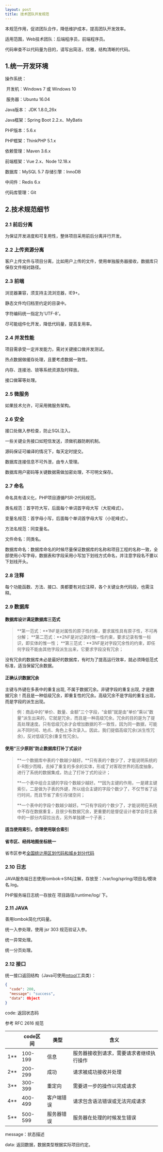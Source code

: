```yaml
---
layout: post
title: 技术团队开发规范
---
```



本规范作用，促进团队合作，降低维护成本，提高团队开发效率。

适用范围，Web技术团队：后端程序员，前端程序员。

代码审查不以代码量为目的，请写出简洁，优雅，结构清晰的代码。

## 1.统一开发环境

操作系统：

​	开发机：Windows 7 或 Windows 10

​	服务器：Ubuntu 16.04 

Java版本： JDK 1.8.0_26x

Java框架：Spring Boot 2.2.x、MyBatis

PHP版本：5.6.x

PHP框架：ThinkPHP 5.1.x

依赖管理：Maven 3.6.x

前端框架：Vue 2.x、Node 12.18.x

数据库：MySQL 5.7  存储引擎：InnoDB

中间件：Redis 6.x

代码库管理：Git

## 2.技术规范细节

### 2.1 前后分离

为保证开发进度和可复用性，整体项目采用前后分离并行开发。

### 2.2 上传资源分离

客户上传文件与项目分离，比如用户上传的文件，使用单独服务器接收，数据库只保存文件相对路径。

### 2.3 前端

浏览器兼容，须支持主流浏览器，IE9+。

静态文件均归档至约定的目录中。

字符编码统一指定为'UTF-8'。

尽可能组件化开发，降低代码量，提高复用率。

### 2.4 并发性能

项目需承受一定并发能力，需对关键接口做并发测试。

热点数据做缓存处理，且要考虑数据一致性。

内存、连接池、锁等系统资源及时释放。

接口做幂等处理。

### 2.5 微服务

如果技术允许，可采用微服务架构。

### 2.6 安全

接口处做入参检查，防止SQL注入。

一些关键业务接口如短信发送，须做机器防刷机制。

源码保证可编译的情况下，每天定时提交。

数据库连接信息不可外泄，由专人管理。

数据库用户密码等关键数据需做加密处理，不可明文保存。

### 2.7 命名

命名具有语义化，PHP项目遵循PSR-2代码规范。

类名规范：首字符大写，后面每个单词首字母大写（大驼峰式）。 

变量名规范：首字母小写，后面每个单词首字母大写（小驼峰式）。 

方法名规范：同变量名。

文件命名：同类名。

数据库命名：数据库命名的时候尽量保证数据库的名称和项目工程的名称一致，全部使用小写字母，数据表和字段采用小写加下划线方式命名，并注意字段名不要以下划线开头。

### 2.8 注释

每个功能函数、方法、接口、类都要有对应注释，各个关键业务代码段，也需注释。

### 2.9 数据库

#### 数据库设计满足数据库三范式

> **第一范式：**1NF是对属性的原子性约束，要求属性具有原子性，不可再分解；
> **第二范式：**2NF是对记录的惟一性约束，要求记录有惟一标识，即实体的惟一性；
> **第三范式：**3NF是对字段冗余性的约束，即任何字段不能由其他字段派生出来，它要求字段没有冗余；

没有冗余的数据库未必是最好的数据库，有时为了提高运行效率，就必须降低范式标准，适当保留冗余数据。

#### 正确认识数据冗余

主键与外键在多表中的重复出现, 不属于数据冗余。非键字段的重复出现, 才是数据冗余！而且是一种低级冗余，即重复性的冗余。高级冗余不是字段的重复出现，而是字段的派生出现。

> 例：商品中的“单价、数量、金额”三个字段，“金额”就是由“单价”乘以“数量”派生出来的，它就是冗余，而且是一种高级冗余。冗余的目的是为了提高处理速度。只有低级冗余才会增加数据的不一致性，因为同一数据，可能从不同时间、地点、角色上多次录入。因此，我们提倡高级冗余(派生性冗余)，反对低级冗余(重复性冗余)。

#### 使用“三少原则”防止数据库打补丁式设计

> **一个数据库中表的个数越少越好。**只有表的个数少了，才能说明系统的E-R图少而精，去掉了重复的多余的实体，形成了对客观世界的高度抽象，进行了系统的数据集成，防止了打补丁式的设计；
>
> **一个表中组合主键的字段个数越少越好。**因为主键的作用，一是建主键索引，二是做为子表的外键，所以组合主键的字段个数少了，不仅节省了运行时间，而且节省了索引存储空间；
>
> **一个表中的字段个数越少越好。**只有字段的个数少了，才能说明在系统中不存在数据重复，且很少有数据冗余，更重要的是督促设计者学会将主表中的一部分内容拉出去，另外单独建一个子表；

#### 适当使用索引，合理使用联合索引

#### 省市区、经纬地图坐标统一

省市区参考[全国统计用区划代码和城乡划分代码](http://www.stats.gov.cn/tjsj/tjbz/tjyqhdmhcxhfdm/2019/index.html)

### 2.10 日志

JAVA服务端日志使用lombok->Slf4j注解，存放至：/var/log/spring/项目名/模块名.log。

PHP服务端日志统一存放在 项目路径/runtime/log/ 下。

### 2.11 JAVA

善用lombok简化代码量。

统一入参处理，使用 jsr 303 规范验证入参。

统一异常处理。

统一分页处理。

### 2.12 接口

统一接口返回结构（Java可使用[mtool](https://mvnrepository.com/artifact/me.malu/mtool)工具类）：

```json
{
  "code": 200,
  "message": "success",
  "data": Object
}
```

code: 返回状态码

参考 RFC 2616 规范

|      | code区间 | 类型       | 含义                                     |
| ---- | -------- | ---------- | ---------------------------------------- |
| 1**  | 100-199  | 信息       | 服务器接收到请求，需要请求者继续执行操作 |
| 2**  | 200-299  | 成功       | 请求被成功接收并处理                     |
| 3**  | 300-399  | 重定向     | 需要进一步的操作以完成请求               |
| 4**  | 400-499  | 客户端错误 | 请求包含语法错误或无法完成请求           |
| 5**  | 500-599  | 服务器错误 | 服务器在处理的时候发生错误               |

message：状态描述

data: 返回数据，数据类型根据实际项目约定。

